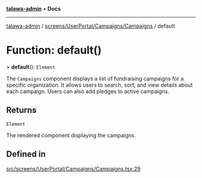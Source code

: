 [**talawa-admin**](../../../../../README.md) • **Docs**

***

[talawa-admin](../../../../../modules.md) / [screens/UserPortal/Campaigns/Campaigns](../README.md) / default

# Function: default()

\> **default**(): `Element`

The `Campaigns` component displays a list of fundraising campaigns for a specific organization.
It allows users to search, sort, and view details about each campaign. Users can also add pledges to active campaigns.

## Returns

`Element`

The rendered component displaying the campaigns.

## Defined in

[src/screens/UserPortal/Campaigns/Campaigns.tsx:29](https://github.com/PalisadoesFoundation/talawa-admin/blob/d16b95ee179900e8e32a2296f14e948e6caea05b/src/screens/UserPortal/Campaigns/Campaigns.tsx#L29)
